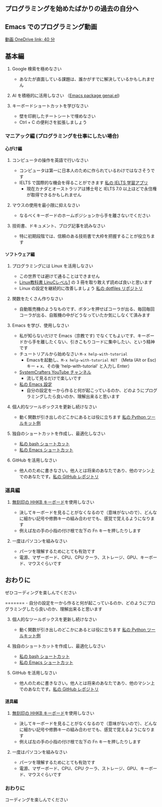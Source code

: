 ## プログラミングを始めたばかりの過去の自分へ

## Emacs でのプログラミング動画
[動画 OneDrive link; 40 分](https://photos.onedrive.com/share/12F1169924695EF9!250373?cid=12F1169924695EF9&resId=12F1169924695EF9!250373&authkey=!AEcanzCk1fx4cYI&ithint=video&e=TjlgN1)

## 基本編

1. Google 検索を極めなさい
   - あなたが直面している課題は、誰かがすでに解決しているかもしれません
     
2. AI を積極的に活用しなさい （[Emacs package genai.el](https://github.com/ywatanabe1989/genai/))

3. キーボードショートカットを学びなさい
   - 壁を印刷したチートシートで埋めなさい
   - Ctrl + C の便利さを拡張しましょう


### マニアック編 (プログラミングを仕事にしたい場合)  

#### 心がけ編

1. コンピュータの操作を英語で行いなさい
   - コンピュータは第一に日本人のために作られているわけではなさそうです
   - IELTS で国際的な機会を得ることができます [私の IELTS 学習アプリ](https://ai-ielts.app/)
      - 現在カナダとオーストラリアは博士号と IELTS 7.0 以上ほどで永住権が取得できるかもしれません

2. マウスの使用を最小限に抑えなさい
   - なるべくキーボードのホームポジションから手を離さないでください

3. 技術書、ドキュメント、ブログ記事を読みなさい
   - 特に初期段階では、信頼のある技術書で大枠を把握することが役立ちます
    
#### ソフトウェア編

1. プログラミングには Linux を活用しなさい
   - この世界では避けて通ることはできません
   - [Linux教科書 LinuCレベル1](https://www.amazon.co.jp/s?k=linux+%E3%83%AC%E3%83%99%E3%83%AB1&crid=RJR3JEEZ0J2T&sprefix=linux+%2Caps%2C287&ref=nb_sb_ss_ts-doa-p_7_6) の 3 冊を取り敢えず読めば良いと思います
   - Linux の設定を継続的に改善しましょう [私の dotfiles リポジトリ](https://github.com/ywatanabe1989/.dotfiles-public)

2. 関数をたくさん作りなさい
   - 自動販売機のようなものです、ボタンを押せばコーラが出る、毎回毎回コーラが出る、自販機の中がどうなっていたか気にしなくて済みます
   
3. Emacs を学び、使用しなさい
   - 私が知らないだけで Emacs（宗教です) でなくてもよいです、キーボードから手を離したくない、引きこもりコードに集中したい、という精神です
   - チュートリアルから始めなさい `M-x help-with-tutorial` 
     - Emacsを起動し、`M-x help-with-tutorial RET` （Meta (Alt or Esc) キー + x、その後 'help-with-tutorial' と入力し Enter）
   - [SystemCrafters YouTube チャンネル](https://www.youtube.com/playlist?list=PLEoMzSkcN8oPH1au7H6B7bBJ4ZO7BXjSZ)
     - 流して見るだけで楽しいです
   - [私の Emacs 設定](https://github.com/ywatanabe1989/.dotfiles-public/tree/main/.emacs.d/inits)
     - 自分の設定を一から作ると何が起こっているのか、どのようにプログラミングしたら良いのか、理解出来ると思います
       
4. 個人的なツールボックスを更新し続けなさい
   - 動く関数が引き出しのどこかにあるとは役に立ちます [私の Python ツールキット例](https://github.com/ywatanabe1989/mngs)
     
5. 独自のショートカットを作成し、最適化しなさい
   - [私の bash ショートカット](https://github.com/ywatanabe1989/.dotfiles-public/tree/main/.bash.d/all)
   - [私の Emacs ショートカット](https://github.com/ywatanabe1989/.dotfiles-public/.emacs.d/)
     
6. GitHub を活用しなさい
   - 他人のために書きなさい。他人とは将来のあなたであり、他のマシン上でのあなたです。[私の GitHub レポジトリ](https://github.com/ywatanabe1989/)

### 道具編

1. [無刻印の HHKB キーボード](https://hhkeyboard.us/hhkb/pro-hybrid-type-s/sku/cg01000-297301)を使用しなさい
   - 決してキーボードを見ることがなくなるので（意味がないので）、どんなに細かい記号や修飾キーの組み合わせでも、感覚で覚えるようになります
   - 例えば左の手の小指の付け根で左下の Fn キーを押したりします
     
2. 一度はパソコンを組みなさい
   - パーツを理解するためにとても有効です
   - 電源、マザーボード、CPU、CPU クーラ、ストレージ、GPU、キーボード、マウスぐらいです

## おわりに

ぜひコーディングを楽しんでください

=======
     - 自分の設定を一から作ると何が起こっているのか、どのようにプログラミングしたら良いのか、理解出来ると思います    
     
3. 個人的なツールボックスを更新し続けなさい
   - 動く関数が引き出しのどこかにあるとは役に立ちます [私の Python ツールキット例](https://github.com/ywatanabe1989/mngs)

6. 独自のショートカットを作成し、最適化しなさい
   - [私の bash ショートカット](https://github.com/ywatanabe1989/.dotfiles-public/tree/main/.bash.d/all)
   - [私の Emacs ショートカット](https://github.com/ywatanabe1989/.dotfiles-public/.emacs.d/)

7. GitHub を活用しなさい
   - 他人のために書きなさい。他人とは将来のあなたであり、他のマシン上でのあなたです。[私の GitHub レポジトリ](https://github.com/ywatanabe1989/)
     
#### 道具編     
1. [無刻印の HHKB キーボード](https://hhkeyboard.us/hhkb/pro-hybrid-type-s/sku/cg01000-297301)を使用しなさい
   - 決してキーボードを見ることがなくなるので（意味がないので）、どんなに細かい記号や修飾キーの組み合わせでも、感覚で覚えるようになります
   - 例えば左の手の小指の付け根で左下の Fn キーを押したりします

2. 一度はパソコンを組みなさい
   - パーツを理解するためにとても有効です
   - 電源、マザーボード、CPU、CPU クーラ、ストレージ、GPU、キーボード、マウスぐらいです

### おわりに
  コーディングを楽しんでください
